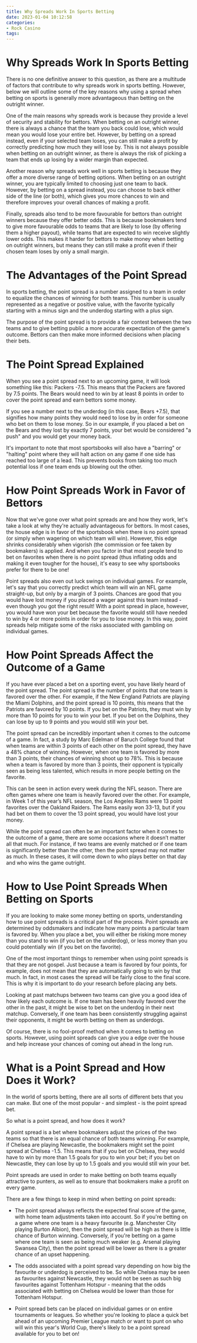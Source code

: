 ```yaml
---
title: Why Spreads Work In Sports Betting
date: 2023-01-04 10:12:58
categories:
- Rock Casino
tags:
---
```



#  Why Spreads Work In Sports Betting

There is no one definitive answer to this question, as there are a multitude of factors that contribute to why spreads work in sports betting. However, below we will outline some of the key reasons why using a spread when betting on sports is generally more advantageous than betting on the outright winner.

One of the main reasons why spreads work is because they provide a level of security and stability for bettors. When betting on an outright winner, there is always a chance that the team you back could lose, which would mean you would lose your entire bet. However, by betting on a spread instead, even if your selected team loses, you can still make a profit by correctly predicting how much they will lose by. This is not always possible when betting on an outright winner, as there is always the risk of picking a team that ends up losing by a wider margin than expected.

Another reason why spreads work well in sports betting is because they offer a more diverse range of betting options. When betting on an outright winner, you are typically limited to choosing just one team to back. However, by betting on a spread instead, you can choose to back either side of the line (or both), which gives you more chances to win and therefore improves your overall chances of making a profit.

Finally, spreads also tend to be more favourable for bettors than outright winners because they offer better odds. This is because bookmakers tend to give more favourable odds to teams that are likely to lose (by offering them a higher payout), while teams that are expected to win receive slightly lower odds. This makes it harder for bettors to make money when betting on outright winners, but means they can still make a profit even if their chosen team loses by only a small margin.

#  The Advantages of the Point Spread

In sports betting, the point spread is a number assigned to a team in order to equalize the chances of winning for both teams. This number is usually represented as a negative or positive value, with the favorite typically starting with a minus sign and the underdog starting with a plus sign.

The purpose of the point spread is to provide a fair contest between the two teams and to give betting public a more accurate expectation of the game's outcome. Bettors can then make more informed decisions when placing their bets.

# The Point Spread Explained

When you see a point spread next to an upcoming game, it will look something like this: Packers -7.5. This means that the Packers are favored by 7.5 points. The Bears would need to win by at least 8 points in order to cover the point spread and earn bettors some money.

If you see a number next to the underdog (in this case, Bears +7.5), that signifies how many points they would need to lose by in order for someone who bet on them to lose money. So in our example, if you placed a bet on the Bears and they lost by exactly 7 points, your bet would be considered "a push" and you would get your money back.

It's important to note that most sportsbooks will also have a "barring" or "halting" point where they will halt action on any game if one side has reached too large of a lead. This prevents books from taking too much potential loss if one team ends up blowing out the other.

# How Point Spreads Work in Favor of Bettors

Now that we've gone over what point spreads are and how they work, let's take a look at why they're actually advantageous for bettors. In most cases, the house edge is in favor of the sportsbook when there is no point spread (or simply when wagering on which team will win). However, this edge shrinks considerably when vigorish (the commission or fee taken by bookmakers) is applied. And when you factor in that most people tend to bet on favorites when there is no point spread (thus inflating odds and making it even tougher for the house), it's easy to see why sportsbooks prefer for there to be one!

Point spreads also even out luck swings on individual games. For example, let's say that you correctly predict which team will win an NFL game straight-up, but only by a margin of 3 points. Chances are good that you would have lost money if you placed a wager against this team instead - even though you got the right result! With a point spread in place, however, you would have won your bet because the favorite would still have needed to win by 4 or more points in order for you to lose money. In this way, point spreads help mitigate some of the risks associated with gambling on individual games.

#  How Point Spreads Affect the Outcome of a Game

If you have ever placed a bet on a sporting event, you have likely heard of the point spread. The point spread is the number of points that one team is favored over the other. For example, if the New England Patriots are playing the Miami Dolphins, and the point spread is 10 points, this means that the Patriots are favored by 10 points. If you bet on the Patriots, they must win by more than 10 points for you to win your bet. If you bet on the Dolphins, they can lose by up to 9 points and you would still win your bet.

The point spread can be incredibly important when it comes to the outcome of a game. In fact, a study by Marc Edelman of Baruch College found that when teams are within 3 points of each other on the point spread, they have a 48% chance of winning. However, when one team is favored by more than 3 points, their chances of winning shoot up to 78%. This is because when a team is favored by more than 3 points, their opponent is typically seen as being less talented, which results in more people betting on the favorite.

This can be seen in action every week during the NFL season. There are often games where one team is heavily favored over the other. For example, in Week 1 of this year’s NFL season, the Los Angeles Rams were 13 point favorites over the Oakland Raiders. The Rams easily won 33-13, but if you had bet on them to cover the 13 point spread, you would have lost your money.

While the point spread can often be an important factor when it comes to the outcome of a game, there are some occasions where it doesn’t matter all that much. For instance, if two teams are evenly matched or if one team is significantly better than the other, then the point spread may not matter as much. In these cases, it will come down to who plays better on that day and who wins the game outright.

#  How to Use Point Spreads When Betting on Sports

If you are looking to make some money betting on sports, understanding how to use point spreads is a critical part of the process. Point spreads are determined by oddsmakers and indicate how many points a particular team is favored by. When you place a bet, you will either be risking more money than you stand to win (if you bet on the underdog), or less money than you could potentially win (if you bet on the favorite).

One of the most important things to remember when using point spreads is that they are not gospel. Just because a team is favored by four points, for example, does not mean that they are automatically going to win by that much. In fact, in most cases the spread will be fairly close to the final score. This is why it is important to do your research before placing any bets.

Looking at past matchups between two teams can give you a good idea of how likely each outcome is. If one team has been heavily favored over the other in the past, it might be wise to bet on the underdog in their next matchup. Conversely, if one team has been consistently struggling against their opponents, it might be worth betting on them as underdogs.

Of course, there is no fool-proof method when it comes to betting on sports. However, using point spreads can give you a edge over the house and help increase your chances of coming out ahead in the long run.

#  What is a Point Spread and How Does it Work?

In the world of sports betting, there are all sorts of different bets that you can make. But one of the most popular - and simplest - is the point spread bet.

So what is a point spread, and how does it work?

A point spread is a bet where bookmakers adjust the prices of the two teams so that there is an equal chance of both teams winning. For example, if Chelsea are playing Newcastle, the bookmakers might set the point spread at Chelsea -1.5. This means that if you bet on Chelsea, they would have to win by more than 1.5 goals for you to win your bet; if you bet on Newcastle, they can lose by up to 1.5 goals and you would still win your bet.

 Point spreads are used in order to make betting on both teams equally attractive to punters, as well as to ensure that bookmakers make a profit on every game.

There are a few things to keep in mind when betting on point spreads:

- The point spread always reflects the expected final score of the game, with home team adjustments taken into account. So if you're betting on a game where one team is a heavy favourite (e.g. Manchester City playing Burton Albion), then the point spread will be high as there is little chance of Burton winning. Conversely, if you're betting on a game where one team is seen as being much weaker (e.g. Arsenal playing Swansea City), then the point spread will be lower as there is a greater chance of an upset happening.

- The odds associated with a point spread vary depending on how big the favourite or underdog is perceived to be. So while Chelsea may be seen as favourites against Newcastle, they would not be seen as such big favourites against Tottenham Hotspur - meaning that the odds associated with betting on Chelsea would be lower than those for Tottenham Hotspur.

- Point spread bets can be placed on individual games or on entire tournaments or leagues. So whether you're looking to place a quick bet ahead of an upcoming Premier League match or want to punt on who will win this year's World Cup, there's likely to be a point spread available for you to bet on!